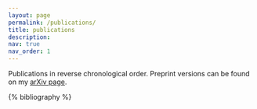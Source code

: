 ```yaml
---
layout: page
permalink: /publications/
title: publications
description:
nav: true
nav_order: 1
---
```


<!-- _pages/publications.md -->

<p> 
    Publications in reverse chronological order. Preprint versions can be found on my <a href="https://arxiv.org/a/weber_j_1.html">arXiv page</a>.
</p>

<div class="publications">

{% bibliography %}

</div>
